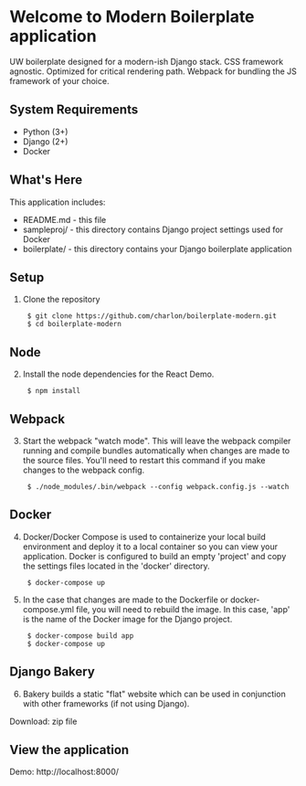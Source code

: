 Welcome to Modern Boilerplate application
=========================================

UW boilerplate designed for a modern-ish Django stack. CSS framework agnostic. Optimized for critical rendering path. Webpack for bundling the JS framework of your choice.

System Requirements
-------------------
* Python (3+)
* Django (2+)
* Docker

What's Here
-----------

This application includes:

* README.md - this file
* sampleproj/ - this directory contains Django project settings used for Docker
* boilerplate/ - this directory contains your Django boilerplate application

Setup
-----

1. Clone the repository

        $ git clone https://github.com/charlon/boilerplate-modern.git
        $ cd boilerplate-modern

Node
----

2. Install the node dependencies for the React Demo.

        $ npm install

Webpack
-------

3. Start the webpack "watch mode". This will leave the webpack compiler running
   and compile bundles automatically when changes are made to the source files.
   You'll need to restart this command if you make changes to the webpack config.

        $ ./node_modules/.bin/webpack --config webpack.config.js --watch

Docker
------

4. Docker/Docker Compose is used to containerize your local build environment
   and deploy it to a local container so you can view your application. Docker
   is configured to build an empty 'project' and copy the settings files located
   in the 'docker' directory.

        $ docker-compose up

5. In the case that changes are made to the Dockerfile or docker-compose.yml file,
   you will need to rebuild the image. In this case, 'app' is the name of the
   Docker image for the Django project.

        $ docker-compose build app
        $ docker-compose up

Django Bakery
-------------

6. Bakery builds a static "flat" website which can be used in conjunction with
   other frameworks (if not using Django).

Download: zip file

View the application
--------------------

Demo: http://localhost:8000/

